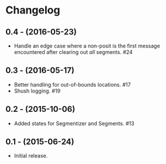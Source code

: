 Changelog
=========


0.4 - (2016-05-23)
------------------

- Handle an edge case where a non-posit is the first message encountered after clearing out _all_ segments.  #24


0.3 - (2016-05-17)
------------------

- Better handling for out-of-bounds locations.  #17
- Shush logging.  #19


0.2 - (2015-10-06)
------------------

- Added states for Segmentizer and Segments.  #13


0.1 - (2015-06-24)
------------------

- Initial release.
